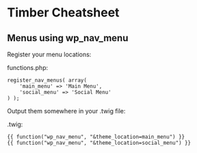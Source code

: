 Timber Cheatsheet
=================

Menus using wp_nav_menu
-----------------------

Register your menu locations:

functions.php:

	register_nav_menus( array(
		'main_menu' => 'Main Menu',
		'social_menu' => 'Social Menu'
	) );

Output them somewhere in your .twig file:

.twig:

	{{ function("wp_nav_menu", "&theme_location=main_menu") }}
	{{ function("wp_nav_menu", "&theme_location=social_menu") }}
